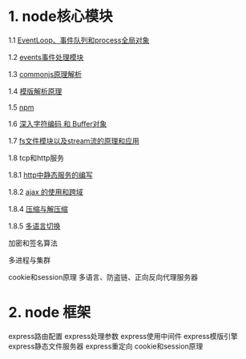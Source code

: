 # 1. node核心模块
1.1 [EventLoop、事件队列和process全局对象](https://github.com/olifer655/node/blob/master/2.%20global/README.md)

1.2 [events事件处理模块](https://github.com/olifer655/node/blob/master/3.%20events/README.md)

1.3 [commonjs原理解析](https://github.com/olifer655/node/blob/master/4.%20commonjs/README.md)

1.4 [模版解析原理](https://github.com/olifer655/node/blob/master/5.%20template/README.md)

1.5 [npm](https://github.com/olifer655/node/blob/master/6.%20npm%20/README.md)

1.6 [深入字符编码 和 Buffer对象](https://github.com/olifer655/node/blob/master/7.%20buffer/README.md)

1.7 [fs文件模块以及stream流的原理和应用](https://github.com/olifer655/node/blob/master/8.%20fsstream/README.md)

1.8 tcp和http服务

   1.8.1 [ http中静态服务的编写](https://github.com/olifer655/node/blob/master/9.%20http/README.md)
    
   1.8.2 [ajax 的使用和跨域](https://github.com/olifer655/node/tree/master/11.%20ajax)
    
   1.8.4 [压缩与解压缩](https://github.com/olifer655/node/blob/master/10.%20cache/README.md)
    
   1.8.5 [多语言切换](https://github.com/olifer655/node/blob/master/10.%20cache/README.md)


加密和签名算法

多进程与集群

cookie和session原理
多语言、防盗链、正向反向代理服务器
# 2. node 框架

express路由配置
express处理参数
express使用中间件
express模版引擎
express静态文件服务器
express重定向
cookie和session原理
